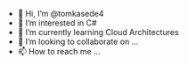 - 👋 Hi, I’m @tomkasede4
- 👀 I’m interested in C#
- 🌱 I’m currently learning Cloud Architectures
- 💞️ I’m looking to collaborate on ...
- 📫 How to reach me ...

<!---
tomkasede4/tomkasede4 is a ✨ special ✨ repository because its `README.md` (this file) appears on your GitHub profile.
You can click the Preview link to take a look at your changes.
--->
